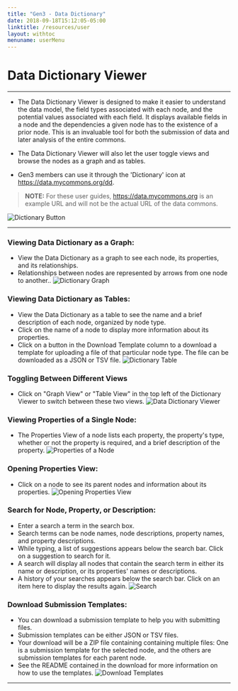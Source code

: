 ```yaml
---
title: "Gen3 - Data Dictionary"
date: 2018-09-18T15:12:05-05:00
linktitle: /resources/user
layout: withtoc
menuname: userMenu
---
```



# Data Dictionary Viewer
* * *

* The Data Dictionary Viewer is designed to make it easier to understand the data model, the field types associated with each node, and the potential values associated with each field. It displays available fields in a node and the dependencies a given node has to the existence of a prior node.  This is an invaluable tool for both the submission of data and later analysis of the entire commons.   

* The Data Dictionary Viewer will also let the user toggle views and browse the nodes as a graph and as tables.  

* Gen3 members can use it through the 'Dictionary' icon at https://data.mycommons.org/dd.

> __NOTE:__ For these user guides, https://data.mycommons.org is an example URL and will not be the actual URL of the data commons.

![Dictionary Button](Gen3_Toolbar_Dictionary.png)

* * *

### Viewing Data Dictionary as a Graph:
* View the Data Dictionary as a graph to see each node, its properties, and its relationships.
* Relationships between nodes are represented by arrows from one node to another..
![Dictionary Graph](graph.png)

### Viewing Data Dictionary as Tables:
* View the Data Dictionary as a table to see the name and a brief description of each node, organized by node type.
* Click on the name of a node to display more information about its properties.
* Click on a button in the Download Template column to a download a template for uploading a file of that particular node type. The file can be downloaded as a JSON or TSV file.
![Dictionary Table](table.png)

### Toggling Between Different Views
* Click on "Graph View" or "Table View" in the top left of the Dictionary Viewer to switch between these two views.
![Data Dictionary Viewer](switch-to-table.gif)

### Viewing Properties of a Single Node:
* The Properties View of a node lists each property, the property's type, whether or not the property is required, and a brief description of the property.
![Properties of a Node](properties.png)

### Opening Properties View:
* Click on a node to see its parent nodes and information about its properties.
![Opening Properties View](properties-view.gif)

### Search for Node, Property, or Description:
* Enter a search a term in the search box.
* Search terms can be node names, node descriptions, property names, and property descriptions.
* While typing, a list of suggestions appears below the search bar. Click on a suggestion to search for it.
* A search will display all nodes that contain the search term in either its name or description, or its properties' names or descriptions.
* A history of your searches appears below the search bar. Click on an item here to display the results again.
![Search](search.gif)

### Download Submission Templates:
* You can download a submission template to help you with submitting files.
* Submission templates can be either JSON or TSV files.
* Your download will be a ZIP file containing containing multiple files: One is a submission template for the selected node, and the others are submission templates for each parent node.
* See the README contained in the download for more information on how to use the templates.
![Download Templates](download-templates.gif)

* * *
